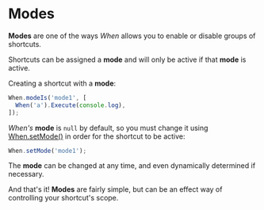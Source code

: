 # Modes

**Modes** are one of the ways *When* allows you to enable or disable groups of shortcuts.

Shortcuts can be assigned a **mode** and will only be active if that **mode** is active.

Creating a shortcut with a **mode**:

```javascript
When.modeIs('mode1', [
  When('a').Execute(console.log),
]);
```

*When's* **mode** is `null` by default, so you must change it using [When.setMode()](../../global-methods/setMode) in order for the shortcut to be active:

```javascript
When.setMode('mode1');
```

The **mode** can be changed at any time, and even dynamically determined if necessary.

And that's it!  **Modes** are fairly simple, but can be an effect way of controlling your shortcut's scope.